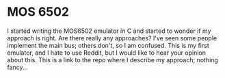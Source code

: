 # MOS 6502
I started writing the MOS6502 emulator in C and started to wonder if my approach is right. Are there really any approaches? I've seen some people implement the main bus; others don't, so I am confused. This is my first emulator, and I hate to use Reddit, but I would like to hear your opinion about this. This is a link to the repo where I describe my approach; nothing fancy...


